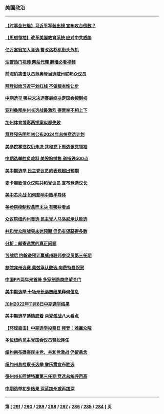 ### 美国政治
---
#### [【时事金扫描】习近平军装出镜 宣布攻台倒数？](../../pages/ncid1078159/n13862831.md?11101245) 
#### [【思想领袖】改革美国教育系统 应对中共威胁](../../pages/ncid1078159/n13846273.md?11101245) 
#### [亿万富翁加入竞选 誓改洛杉矶街头危机](../../pages/ncid1078159/n13862991.md?11101245) 
#### [油管热门视频 网站代理 翻墙必看视频](http://150.230.27.170:81/youtube.html?11101245)
#### [前海豹突击队员范奥登当选威州联邦众议员](../../pages/ncid1078159/n13862940.md?11101245) 
#### [拜登拟给习近平划红线 不做根本性让步](../../pages/ncid1078159/n13862981.md?11101245) 
#### [中期选举 哪些未决选赛最终决定国会控制权](../../pages/ncid1078159/n13862852.md?11101245) 
#### [亚利桑那州州长选战最激烈 得票率不相上下](../../pages/ncid1078159/n13862924.md?11101245) 
#### [加州体育博彩两提案似都失败](../../pages/ncid1078159/n13862980.md?11101245) 
#### [拜登预告明年初公布2024年总统竞选计划](../../pages/ncid1078159/n13862878.md?11101245) 
#### [美参院掌控权仍未决 共和党下周选该党领袖](../../pages/ncid1078159/n13862863.md?11101245) 
#### [中期选举胜负难料 美股掀抛售 道指跌500点](../../pages/ncid1078159/n13862886.md?11101245) 
#### [美中期选举 民主党议员的表现超出预期](../../pages/ncid1078159/n13862813.md?11101245) 
#### [麦卡锡致信众议院共和党议员 宣布竞选议长](../../pages/ncid1078159/n13862804.md?11101245) 
#### [美中芯片战 如何影响中微半导体](../../pages/ncid1078159/n13862820.md?11101245) 
#### [美参院控制权悬而未决 有哪些看点](../../pages/ncid1078159/n13862058.md?11101245) 
#### [众议院纽约州竞选 民主党人马洛尼承认败选](../../pages/ncid1078159/n13862798.md?11101245) 
#### [共和党众院战果未达预期 但仍有望获得多数](../../pages/ncid1078159/n13862079.md?11101245) 
#### [分析：邮寄选票的真正问题](../../pages/ncid1078159/n13862774.md?11101245) 
#### [苦战后 约翰逊预计赢威州联邦参议员第三任期](../../pages/ncid1078159/n13862756.md?11101245) 
#### [参院宾州选赛 奥兹承认败选 向费特曼祝贺](../../pages/ncid1078159/n13862777.md?11101245) 
#### [中国PPI两年来首降 多家制造商绝望关门](../../pages/ncid1078159/n13862744.md?11101245) 
#### [美中期选举 十场州长选赛结果释何信息](../../pages/ncid1078159/n13862598.md?11101245) 
#### [加州2022年11月8日中期选举结果](../../pages/ncid1078159/n13862358.md?11101245) 
#### [美中期选举选情胶着 两党激战八大看点](../../pages/ncid1078159/n13862669.md?11101245) 
#### [【环球直击】中期选举投票日 拜登：难赢众院](../../pages/ncid1078159/n13862080.md?11101245) 
#### [多位纽约民主党国会议员轻松连任](../../pages/ncid1078159/n13862406.md?11101245) 
#### [纽约南布碌崙民主党、共和党激战 仍留悬念](../../pages/ncid1078159/n13862415.md?11101245) 
#### [纽约州总检察长选举 詹乐霞宣布胜选](../../pages/ncid1078159/n13862418.md?11101245) 
#### [德州州长阿博特赢第三任期 竞选总统呼声高](../../pages/ncid1078159/n13862325.md?11101245) 
#### [中期选举初步结果 深蓝加州或再加深](../../pages/ncid1078159/n13862309.md?11101245) 

---
#### 第 [ [291](./291.md?11101245) / [290](./290.md?11101245) / [289](./289.md?11101245) / [288](./288.md?11101245) / [287](./287.md?11101245) / [286](./286.md?11101245) / [285](./285.md?11101245) / [284](./284.md?11101245) ] 页
